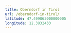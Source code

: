 ```yaml
---
title: Oberndorf in Tirol
url: /oberndorf-in-tirol/
latitude: 47.499863000000005
longitude: 12.3832433
---
```

